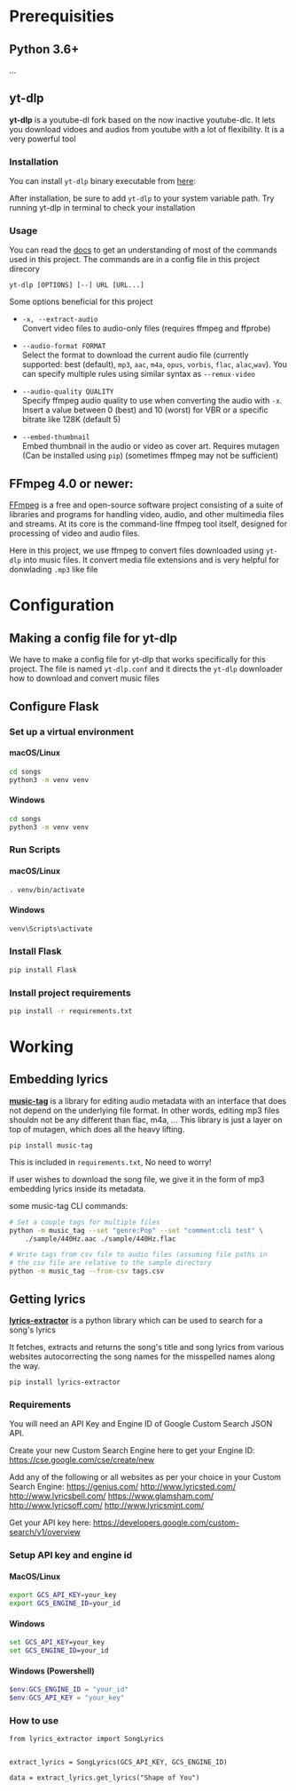 # Prerequisities
## Python 3.6+
...

## yt-dlp

**yt-dlp** is a youtube-dl fork based on the now inactive youtube-dlc. It lets you download vidoes and audios from youtube with a lot of flexibility. It is a very powerful tool

### Installation
You can install `yt-dlp` binary executable from [here](https://pypi.org/project/yt-dlp/#installation):

After installation, be sure to add `yt-dlp` to your system variable path. Try running yt-dlp in terminal to check
your installation

### Usage

You can read the [docs](https://github.com/yt-dlp/yt-dlp#readme) to get an understanding of most of the commands used in this project. The commands are in a config file in this project direcory

`yt-dlp [OPTIONS] [--] URL [URL...]`

Some options beneficial for this project 

- `-x, --extract-audio`          
Convert video files to audio-only files
(requires ffmpeg and ffprobe)

- `--audio-format FORMAT`   
Select the format to download the current audio file
(currently supported: best (default),
`mp3`, `aac`, `m4a`, `opus`, `vorbis`, `flac`, `alac`,`wav`). You can specify multiple rules using
similar syntax as `--remux-video`

- `--audio-quality QUALITY`     
Specify ffmpeg audio quality to use when
converting the audio with `-x`. Insert a value
between 0 (best) and 10 (worst) for VBR or a
specific bitrate like 128K (default 5)   

- `--embed-thumbnail `  
Embed thumbnail in the audio or video as cover
art. Requires mutagen (Can be installed using `pip`) (sometimes ffmpeg may not be sufficient)



## FFmpeg  4.0 or newer:
[FFmpeg](https://ffmpeg.org/) is a free and open-source software project consisting of a suite of libraries and programs for handling video, audio, and other multimedia files and streams. At its core is the command-line ffmpeg tool itself, designed for processing of video and audio files.

Here in this project, we use ffmpeg to convert files downloaded using `yt-dlp` into music files. It convert media file extensions and is very helpful for donwlading `.mp3` like file


# Configuration

## Making a config file for yt-dlp

We have to make a config file for yt-dlp that works specifically for this project. The file is named `yt-dlp.conf` and it directs the `yt-dlp` downloader how to download and convert music files

## Configure Flask

### Set up a virtual environment
#### macOS/Linux
```bash
cd songs
python3 -m venv venv
```
#### Windows
```cmd
cd songs
python3 -m venv venv
```
### Run Scripts

#### macOS/Linux
```bash
. venv/bin/activate
```
#### Windows
```cmd
venv\Scripts\activate

```
### Install Flask
```bash
pip install Flask
```

### Install project requirements
```bash
pip install -r requirements.txt
```

# Working

## Embedding lyrics 

**[music-tag](https://github.com/KristoforMaynard/music-tag)** is a library for editing audio metadata with an interface that does not depend on the underlying file format. In other words, editing mp3 files shouldn not be any different than flac, m4a, ... This library is just a layer on top of mutagen, which does all the heavy lifting.

`pip install music-tag`

This is included in `requirements.txt`, No need to worry!

If user wishes to download the song file, we give it in the form of mp3 embedding lyrics inside its metadata.

some music-tag CLI commands:
```bash
# Set a couple tags for multiple files      
python -m music_tag --set "genre:Pop" --set "comment:cli test" \
    ./sample/440Hz.aac ./sample/440Hz.flac

# Write tags from csv file to audio files (assuming file paths in
# the csv file are relative to the sample directory
python -m music_tag --from-csv tags.csv
```

## Getting lyrics

[**lyrics-extractor**](https://github.com/Techcatchers/PyLyrics-Extractor) is a python library which can be used to search for a song's lyrics

It fetches, extracts and returns the song's title and song lyrics from various websites autocorrecting the song names for the misspelled names along the way.

`pip install lyrics-extractor`

### Requirements

You will need an API Key and Engine ID of Google Custom Search JSON API.

Create your new Custom Search Engine here to get your Engine ID: https://cse.google.com/cse/create/new

Add any of the following or all websites as per your choice in your Custom Search Engine:
    https://genius.com/
    http://www.lyricsted.com/
    http://www.lyricsbell.com/
    https://www.glamsham.com/
    http://www.lyricsoff.com/
    http://www.lyricsmint.com/

Get your API key here: https://developers.google.com/custom-search/v1/overview


### Setup API key and engine id
#### MacOS/Linux
```Bash
export GCS_API_KEY=your_key
export GCS_ENGINE_ID=your_id
```

#### Windows
```cmd
set GCS_API_KEY=your_key
set GCS_ENGINE_ID=your_id
```

#### Windows (Powershell)
```powershell
$env:GCS_ENGINE_ID = "your_id"
$env:GCS_API_KEY = "your_key"
```

### How to use
```Py
from lyrics_extractor import SongLyrics


extract_lyrics = SongLyrics(GCS_API_KEY, GCS_ENGINE_ID)

data = extract_lyrics.get_lyrics("Shape of You")
```




